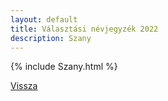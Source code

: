 ```yaml
---
layout: default
title: Választási névjegyzék 2022
description: Szany
---
```


{% include Szany.html %}

[Vissza](./)